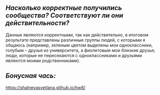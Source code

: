 ## *Насколько корректные получились сообщества? Соответствуют ли они действительности?*
Данные являются корректными, так как действительно, в итоговом результате представлены различные группы людей, с которыми я общаюсь (например, зеленым цветом выделены мои одноклассники, голубым – друзья из университета, а фиолетовым мои близкие друзья; люди, которые не пересекаются с одноклассниками и друзьями являются моими родственниками).

## *Бонусная чась:*
 https://shalnevasvetlana.github.io/hw8/
